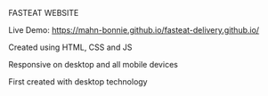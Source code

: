 FASTEAT WEBSITE  

Live Demo: https://mahn-bonnie.github.io/fasteat-delivery.github.io/

Created using HTML, CSS and JS

Responsive on desktop and all mobile devices

First created with desktop technology
